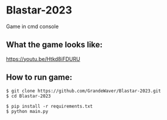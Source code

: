 # Blastar-2023
Game in cmd console

<h2>What the game looks like:</h2>
<a href="https://youtu.be/Htkd8iFDURU" target="_blank">https://youtu.be/Htkd8iFDURU</a>

<h2>How to run game:</h2>

```
$ git clone https://github.com/GrandeWaver/Blastar-2023.git
$ cd Blastar-2023
```

```
$ pip install -r requirements.txt
$ python main.py
```
